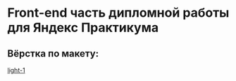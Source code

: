 # Front-end часть дипломной работы для Яндекс Практикума

## Вёрстка по макету:

[light-1](https://www.figma.com/file/6FMWkB94wE7KTkcCgUXtnC/Дипломный-проект?type=design&node-id=891-3857&mode=design&t=7GoPnCS3Emkx9udX-0)
